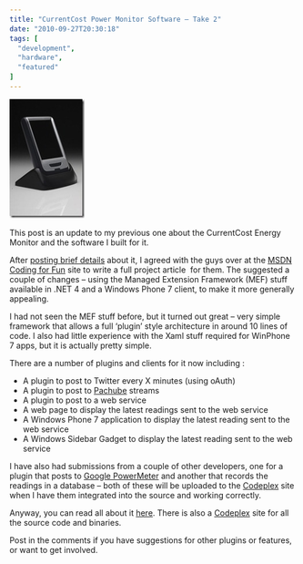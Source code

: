 ```yaml
---
title: "CurrentCost Power Monitor Software – Take 2"
date: "2010-09-27T20:30:18"
tags: [
  "development",
  "hardware",
  "featured"
]
---
```

![cc128-large_01](/assets/images/currentcost-power-monitor-software-cc128-large_01_thumb.jpg)

This post is an update to my previous one about the CurrentCost Energy Monitor and the software I built for it.

After [posting brief details](/CurrentCost-Power-Monitor-Software/) about it, I agreed with the guys over at the [MSDN Coding for Fun](http://blogs.msdn.com/b/coding4fun/) site to write a full project article  for them. The suggested a couple of changes – using the Managed Extension Framework (MEF) stuff available in .NET 4 and a Windows Phone 7 client, to make it more generally appealing.

I had not seen the MEF stuff before, but it turned out great – very simple framework that allows a full ‘plugin’ style architecture in around 10 lines of code. I also had little experience with the Xaml stuff required for WinPhone 7 apps, but it is actually pretty simple.

There are a number of plugins and clients for it now including :

- A plugin to post to Twitter every X minutes (using oAuth)
- A plugin to post to [Pachube](http://www.pachube.com) streams
- A plugin to post to a web service
- A web page to display the latest readings sent to the web service
- A Windows Phone 7 application to display the latest reading sent to the web service
- A Windows Sidebar Gadget to display the latest reading sent to the web service

I have also had submissions from a couple of other developers, one for a plugin that posts to [Google PowerMeter](http://www.google.com/powermeter) and another that records the readings in a database – both of these will be uploaded to the [Codeplex](http://energymonitor.codeplex.com/) site when I have them integrated into the source and working correctly.

Anyway, you can read all about it [here](http://blogs.msdn.com/b/coding4fun/archive/2010/09/27/10068304.aspx). There is also a [Codeplex](http://energymonitor.codeplex.com/) site for all the source code and binaries.

Post in the comments if you have suggestions for other plugins or features, or want to get involved.
